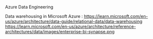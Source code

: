 Azure Data Engineering 


Data warehousing in Microsoft Azure : https://learn.microsoft.com/en-us/azure/architecture/data-guide/relational-data/data-warehousing
https://learn.microsoft.com/en-us/azure/architecture/reference-architectures/data/images/enterprise-bi-synapse.png
